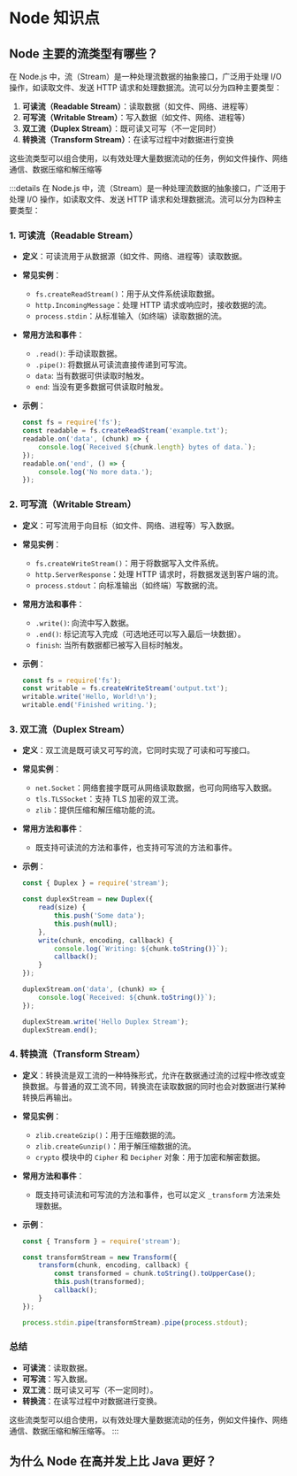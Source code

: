 # Node 知识点

## Node 主要的流类型有哪些？

在 Node.js 中，流（Stream）是一种处理流数据的抽象接口，广泛用于处理 I/O 操作，如读取文件、发送 HTTP 请求和处理数据流。流可以分为四种主要类型：

1. **可读流（Readable Stream）**：读取数据（如文件、网络、进程等）
2. **可写流（Writable Stream）**：写入数据（如文件、网络、进程等）
3. **双工流（Duplex Stream）**：既可读又可写（不一定同时）
4. **转换流（Transform Stream）**：在读写过程中对数据进行变换

这些流类型可以组合使用，以有效处理大量数据流动的任务，例如文件操作、网络通信、数据压缩和解压缩等

:::details
在 Node.js 中，流（Stream）是一种处理流数据的抽象接口，广泛用于处理 I/O 操作，如读取文件、发送 HTTP 请求和处理数据流。流可以分为四种主要类型：

### 1. **可读流（Readable Stream）**

-   **定义**：可读流用于从数据源（如文件、网络、进程等）读取数据。
-   **常见实例**：

    -   `fs.createReadStream()`：用于从文件系统读取数据。
    -   `http.IncomingMessage`：处理 HTTP 请求或响应时，接收数据的流。
    -   `process.stdin`：从标准输入（如终端）读取数据的流。

-   **常用方法和事件**：

    -   `.read()`: 手动读取数据。
    -   `.pipe()`: 将数据从可读流直接传递到可写流。
    -   `data`: 当有数据可供读取时触发。
    -   `end`: 当没有更多数据可供读取时触发。

-   **示例**：
    ```javascript
    const fs = require('fs');
    const readable = fs.createReadStream('example.txt');
    readable.on('data', (chunk) => {
        console.log(`Received ${chunk.length} bytes of data.`);
    });
    readable.on('end', () => {
        console.log('No more data.');
    });
    ```

### 2. **可写流（Writable Stream）**

-   **定义**：可写流用于向目标（如文件、网络、进程等）写入数据。
-   **常见实例**：

    -   `fs.createWriteStream()`：用于将数据写入文件系统。
    -   `http.ServerResponse`：处理 HTTP 请求时，将数据发送到客户端的流。
    -   `process.stdout`：向标准输出（如终端）写数据的流。

-   **常用方法和事件**：

    -   `.write()`: 向流中写入数据。
    -   `.end()`: 标记流写入完成（可选地还可以写入最后一块数据）。
    -   `finish`: 当所有数据都已被写入目标时触发。

-   **示例**：
    ```javascript
    const fs = require('fs');
    const writable = fs.createWriteStream('output.txt');
    writable.write('Hello, World!\n');
    writable.end('Finished writing.');
    ```

### 3. **双工流（Duplex Stream）**

-   **定义**：双工流是既可读又可写的流，它同时实现了可读和可写接口。
-   **常见实例**：

    -   `net.Socket`：网络套接字既可从网络读取数据，也可向网络写入数据。
    -   `tls.TLSSocket`：支持 TLS 加密的双工流。
    -   `zlib`：提供压缩和解压缩功能的流。

-   **常用方法和事件**：

    -   既支持可读流的方法和事件，也支持可写流的方法和事件。

-   **示例**：

    ```javascript
    const { Duplex } = require('stream');

    const duplexStream = new Duplex({
        read(size) {
            this.push('Some data');
            this.push(null);
        },
        write(chunk, encoding, callback) {
            console.log(`Writing: ${chunk.toString()}`);
            callback();
        }
    });

    duplexStream.on('data', (chunk) => {
        console.log(`Received: ${chunk.toString()}`);
    });

    duplexStream.write('Hello Duplex Stream');
    duplexStream.end();
    ```

### 4. **转换流（Transform Stream）**

-   **定义**：转换流是双工流的一种特殊形式，允许在数据通过流的过程中修改或变换数据。与普通的双工流不同，转换流在读取数据的同时也会对数据进行某种转换后再输出。
-   **常见实例**：

    -   `zlib.createGzip()`：用于压缩数据的流。
    -   `zlib.createGunzip()`：用于解压缩数据的流。
    -   `crypto` 模块中的 `Cipher` 和 `Decipher` 对象：用于加密和解密数据。

-   **常用方法和事件**：

    -   既支持可读流和可写流的方法和事件，也可以定义 `_transform` 方法来处理数据。

-   **示例**：

    ```javascript
    const { Transform } = require('stream');

    const transformStream = new Transform({
        transform(chunk, encoding, callback) {
            const transformed = chunk.toString().toUpperCase();
            this.push(transformed);
            callback();
        }
    });

    process.stdin.pipe(transformStream).pipe(process.stdout);
    ```

### 总结

-   **可读流**：读取数据。
-   **可写流**：写入数据。
-   **双工流**：既可读又可写（不一定同时）。
-   **转换流**：在读写过程中对数据进行变换。

这些流类型可以组合使用，以有效处理大量数据流动的任务，例如文件操作、网络通信、数据压缩和解压缩等。
:::

## 为什么 Node 在高并发上比 Java 更好？
